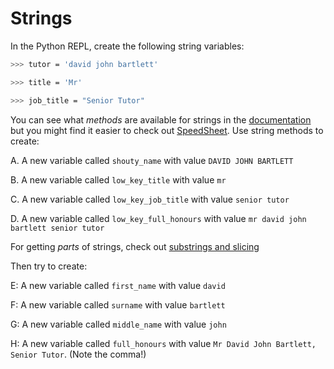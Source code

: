 # Strings

In the Python REPL, create the following string variables:

```bash
>>> tutor = 'david john bartlett'

>>> title = 'Mr'

>>> job_title = "Senior Tutor"

```

You can see what _methods_ are available for strings in the [documentation](https://docs.python.org/3/library/stdtypes.html#text-sequence-type-str)
but you might find it easier to check out [SpeedSheet](https://speedsheet.io/s/python?q=strings-only#T7xJ). Use string methods to create:

A. A new variable called `shouty_name` with value `DAVID JOHN BARTLETT`

B. A new variable called `low_key_title` with value `mr`

C. A new variable called `low_key_job_title` with value `senior tutor`

D. A new variable called `low_key_full_honours` with value `mr david john bartlett senior tutor`

For getting _parts_ of strings, check out [substrings and slicing](https://speedsheet.io/s/python?q=strings-only#nXRd)

Then try to create:

E: A new variable called `first_name` with value `david`

F: A new variable called `surname` with value `bartlett`

G: A new variable called `middle_name` with value `john`

H: A new variable called `full_honours` with value `Mr David John Bartlett, Senior Tutor`. (Note the comma!)
